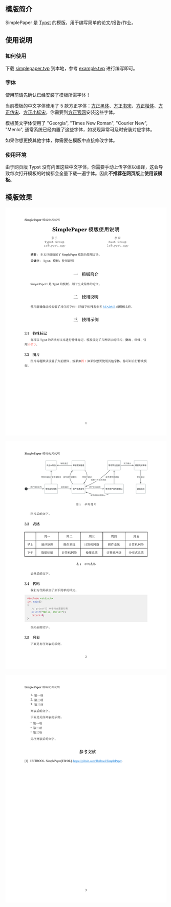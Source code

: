 ## 模版简介

SimplePaper 是 [Typst](https://github.com/typst/typst) 的模版，用于编写简单的论文/报告/作业。

## 使用说明

### 如何使用

下载 [simplepaper.typ](https://github.com/1bitbool/SimplePaper/blob/main/simplepaper.typ) 到本地，参考 [example.typ](https://github.com/1bitbool/SimplePaper/blob/main/examples/example.typ) 进行编写即可。

### 字体

使用前请先确认已经安装了模板所需字体！

当前模板的中文字体使用了 5 款方正字体：[方正黑体](https://www.foundertype.com/index.php/FontInfo/index/id/131)、[方正书宋](https://www.foundertype.com/index.php/FontInfo/index/id/151)、[方正楷体](https://www.foundertype.com/index.php/FontInfo/index/id/137)、[方正仿宋](https://www.foundertype.com/index.php/FontInfo/index/id/128)、[方正小标宋](https://www.foundertype.com/index.php/FontInfo/index/id/164)，你需要到[方正官网](https://www.foundertype.com/)安装这些字体。

模板英文字体使用了 "Georgia", "Times New Roman", "Courier New", "Menlo", 通常系统已经内置了这些字体，如发现异常可及时安装对应字体。

如果你想更换其他字体，你需要在模版中直接修改字体。

### 使用环境

由于网页版 Typst 没有内置这些中文字体，你需要手动上传字体以编译，这会导致每次打开模板的时候都会全量下载一遍字体。因此**不推荐在网页版上使用该模板**。

## 模版效果

![example-1](examples/output/example-1.png)

![example-2](examples/output/example-2.png)

![example-3](examples/output/example-3.png)
